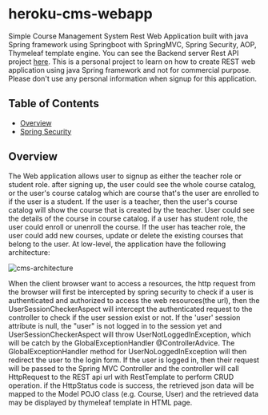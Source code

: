 # heroku-cms-webapp
Simple Course Management System Rest Web Application built with java Spring framework using Springboot with SpringMVC, Spring Security, AOP, Thymeleaf template engine.
You can see the Backend server Rest API project [here](https://github.com/winson121/heroku-cms-rest-backend). This is a personal project to learn on how to create REST web application using java Spring framework and not for commercial purpose. Please don't use any personal information when signup for this application.

## Table of Contents
  * [Overview](#overview)
  * [Spring Security](#spring-security)
 
<a id="overview"/>

## Overview

The Web application allows user to signup as either the teacher role or student role. after signing up, the user could see the whole course catalog, or the user's course catalog which are course that's the user are enrolled to if the user is a student. If the user is a teacher, then the user's course catalog will show the course that is created by the teacher. User could see the details of the course in course catalog. if a user has student role, the user could enroll or unenroll the course. If the user has teacher role, the user could add new courses, update or delete the existing courses that belong to the user. 
At low-level, the application have the following architecture:

![cms-architecture](https://user-images.githubusercontent.com/45975038/127320391-14eb5de8-1d04-4b78-8302-cdd4c0b6036d.png)

When the client browser want to access a resources, the http request from the browser will first be intercepted by spring security to check if a user is authenticated and authorized to access the web resources(the url), then the UserSessionCheckerAspect will intercept the authenticated request to the controller to check if the user session exist or not. If the 'user' session attribute is null, the "user" is not logged in to the session yet and UserSessionCheckerAspect will throw UserNotLoggedInException, which will be catch by the GlobalExceptionHandler @ControllerAdvice. The GlobalExceptionHandler method for UserNoLoggedInException will then redirect the user to the login form. If the user is logged in, then their request will be passed to the Spring MVC Controller and the controller will call HttpRequest to the REST api url with RestTemplate to perform CRUD operation. if the HttpStatus code is success, the retrieved json data will be mapped to the Model POJO class (e.g. Course, User) and the retrieved data may be displayed by thymeleaf template in HTML page.










